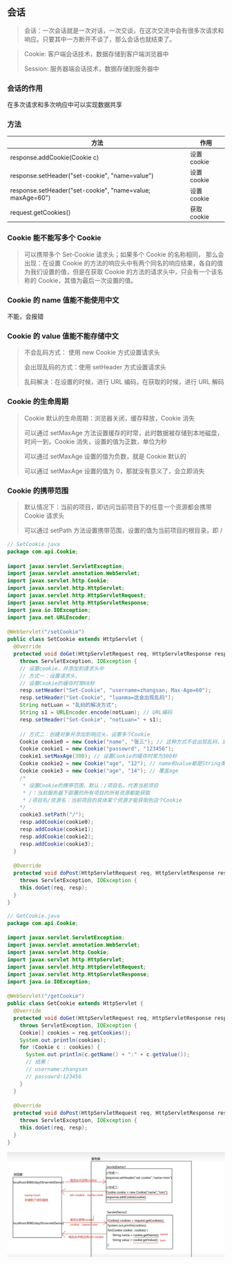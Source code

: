 ## 会话

> 会话：一次会话就是一次对话，一次交谈，在这次交流中会有很多次请求和响应。只要其中一方断开不谈了，那么会话也就结束了。

> Cookie: 客户端会话技术，数据存储到客户端浏览器中
>
> Session: 服务器端会话技术，数据存储到服务器中

### 会话的作用

在多次请求和多次响应中可以实现数据共享

### 方法

| 方法                                                      | 作用        |
| --------------------------------------------------------- | ----------- |
| response.addCookie(Cookie c)                              | 设置 cookie |
| response.setHeader("set-cookie", "name=value")            | 设置 cookie |
| response.setHeader("set-cookie", "name=value; maxAge=60") | 设置 cookie |
| request.getCookies()                                      | 获取 cookie |

### Cookie 能不能写多个 Cookie

> 可以携带多个 Set-Cookie 请求头；如果多个 Cookie 的名称相同，
> 那么会出现：在设置 Cookie 的方法的响应头中有两个同名的响应结果，各自的值为我们设置的值，但是在获取 Cookie 的方法的请求头中，只会有一个该名称的 Cookie，其值为最后一次设置的值。

### Cookie 的 name 值能不能使用中文

不能，会报错

### Cookie 的 value 值能不能存储中文

> 不会乱码方式： 使用 new Cookie 方式设置请求头
>
> 会出现乱码的方式：使用 setHeader 方式设置请求头
>
> 乱码解决：在设置的时候，进行 URL 编码，在获取的时候，进行 URL 解码

### Cookie 的生命周期

> Cookie 默认的生命周期：浏览器关闭，缓存释放，Cookie 消失
>
> 可以通过 setMaxAge 方法设置缓存的时常，此时数据被存储到本地磁盘，时间一到，Cookie 消失，设置的值为正数，单位为秒
>
> 可以通过 setMaxAge 设置的值为负数，就是 Cookie 默认的
>
> 可以通过 setMaxAge 设置的值为 0，那就没有意义了，会立即消失

### Cookie 的携带范围

> 默认情况下：当前的项目，即访问当前项目下的任意一个资源都会携带 Cookie 请求头
>
> 可以通过 setPath 方法设置携带范围，设置的值为当前项目的根目录，即 /

```java
// SetCookie.java
package com.api.Cookie;

import javax.servlet.ServletException;
import javax.servlet.annotation.WebServlet;
import javax.servlet.http.Cookie;
import javax.servlet.http.HttpServlet;
import javax.servlet.http.HttpServletRequest;
import javax.servlet.http.HttpServletResponse;
import java.io.IOException;
import java.net.URLEncoder;

@WebServlet("/setCookie")
public class SetCookie extends HttpServlet {
  @Override
  protected void doGet(HttpServletRequest req, HttpServletResponse resp)
    throws ServletException, IOException {
    // 设置cookie，并添加到请求头中
    // 方式一：设置请求头、
    // 设置Cookie的缓存时常60秒
    resp.setHeader("Set-Cookie", "username=zhangsan; Max-Age=60");
    resp.setHeader("Set-Cookie", "luanma=这会出现乱码");
    String notLuan = "乱码的解决方式";
    String s1 = URLEncoder.encode(notLuan); // URL编码
    resp.setHeader("Set-Cookie", "notLuan=" + s1);

    // 方式二：创建对象并添加到响应头，设置多个Cookie
    Cookie cookie0 = new Cookie("name", "张三"); // 这种方式不会出现乱码，底层处理
    Cookie cookie1 = new Cookie("passowrd", "123456");
    cookie1.setMaxAge(300); // 设置Cookie的缓存时常为300秒
    Cookie cookie2 = new Cookie("age", "12"); // name和value都是String类型
    Cookie cookie3 = new Cookie("age", "14"); // 覆盖age
    /*
     * 设置Cookie的携带范围，默认：/项目名，代表当前项目
     * /：当前服务器下部署的所有项目的所有资源都能获取
     * /项目名/资源名：当前项目的具体某个资源才能获取到这个Cookie
    */
    cookie3.setPath("/");
    resp.addCookie(cookie0);
    resp.addCookie(cookie1);
    resp.addCookie(cookie2);
    resp.addCookie(cookie3);
  }

  @Override
  protected void doPost(HttpServletRequest req, HttpServletResponse resp)
    throws ServletException, IOException {
    this.doGet(req, resp);
  }
}

```

```java
// GetCookie.java
package com.api.Cookie;

import javax.servlet.ServletException;
import javax.servlet.annotation.WebServlet;
import javax.servlet.http.Cookie;
import javax.servlet.http.HttpServlet;
import javax.servlet.http.HttpServletRequest;
import javax.servlet.http.HttpServletResponse;
import java.io.IOException;

@WebServlet("/getCookie")
public class GetCookie extends HttpServlet {
  @Override
  protected void doGet(HttpServletRequest req, HttpServletResponse resp)
    throws ServletException, IOException {
    Cookie[] cookies = req.getCookies();
    System.out.println(cookies);
    for (Cookie c : cookies) {
      System.out.println(c.getName() + ":" + c.getValue());
      // 结果：
      // username:zhangsan
      // passowrd:123456
    }
  }

  @Override
  protected void doPost(HttpServletRequest req, HttpServletResponse resp)
    throws ServletException, IOException {
    this.doGet(req, resp);
  }
}
```

![Cookie原理](./images/Cookie原理.jpg)
